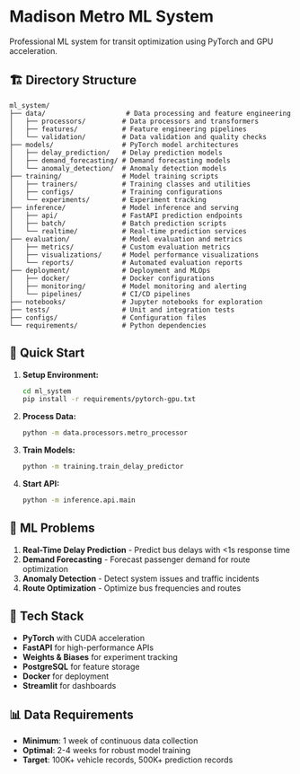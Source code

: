 # Madison Metro ML System

Professional ML system for transit optimization using PyTorch and GPU acceleration.

## 🏗️ Directory Structure

```
ml_system/
├── data/                    # Data processing and feature engineering
│   ├── processors/         # Data processors and transformers
│   ├── features/           # Feature engineering pipelines
│   └── validation/         # Data validation and quality checks
├── models/                 # PyTorch model architectures
│   ├── delay_prediction/   # Delay prediction models
│   ├── demand_forecasting/ # Demand forecasting models
│   └── anomaly_detection/  # Anomaly detection models
├── training/               # Model training scripts
│   ├── trainers/           # Training classes and utilities
│   ├── configs/            # Training configurations
│   └── experiments/        # Experiment tracking
├── inference/              # Model inference and serving
│   ├── api/                # FastAPI prediction endpoints
│   ├── batch/              # Batch prediction scripts
│   └── realtime/           # Real-time prediction services
├── evaluation/             # Model evaluation and metrics
│   ├── metrics/            # Custom evaluation metrics
│   ├── visualizations/     # Model performance visualizations
│   └── reports/            # Automated evaluation reports
├── deployment/             # Deployment and MLOps
│   ├── docker/             # Docker configurations
│   ├── monitoring/         # Model monitoring and alerting
│   └── pipelines/          # CI/CD pipelines
├── notebooks/              # Jupyter notebooks for exploration
├── tests/                  # Unit and integration tests
├── configs/                # Configuration files
└── requirements/           # Python dependencies
```

## 🚀 Quick Start

1. **Setup Environment:**
   ```bash
   cd ml_system
   pip install -r requirements/pytorch-gpu.txt
   ```

2. **Process Data:**
   ```bash
   python -m data.processors.metro_processor
   ```

3. **Train Models:**
   ```bash
   python -m training.train_delay_predictor
   ```

4. **Start API:**
   ```bash
   python -m inference.api.main
   ```

## 🎯 ML Problems

1. **Real-Time Delay Prediction** - Predict bus delays with <1s response time
2. **Demand Forecasting** - Forecast passenger demand for route optimization
3. **Anomaly Detection** - Detect system issues and traffic incidents
4. **Route Optimization** - Optimize bus frequencies and routes

## 🔧 Tech Stack

- **PyTorch** with CUDA acceleration
- **FastAPI** for high-performance APIs
- **Weights & Biases** for experiment tracking
- **PostgreSQL** for feature storage
- **Docker** for deployment
- **Streamlit** for dashboards

## 📊 Data Requirements

- **Minimum**: 1 week of continuous data collection
- **Optimal**: 2-4 weeks for robust model training
- **Target**: 100K+ vehicle records, 500K+ prediction records
